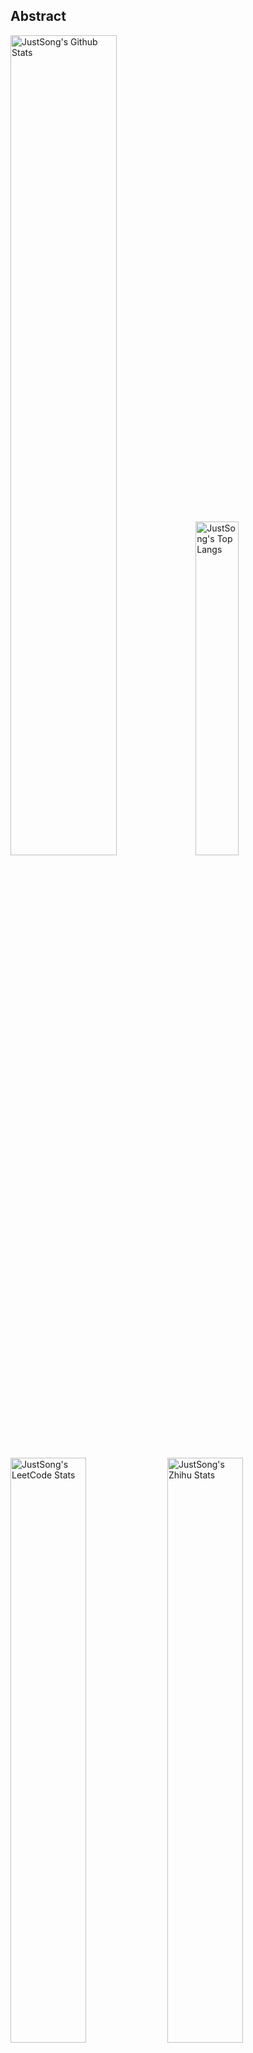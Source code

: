 ## Abstract
<p>
  <img src="https://github-readme-stats.vercel.app/api?username=songquanpeng&show_icons=true&hide_border=true" alt="JustSong's Github Stats" width="58%" />
  <img src="https://github-readme-stats.vercel.app/api/top-langs/?username=songquanpeng&layout=compact&hide_border=true&langs_count=10" alt="JustSong's Top Langs" width="37%" /> 
</p>

<p>
  <img src="https://stats.justsong.cn/api/leetcode/?username=quanpeng&theme=light" alt="JustSong's LeetCode Stats" width="49%" />
  <img src="https://stats.justsong.cn/api/zhihu/?username=songwonderful&theme=light" alt="JustSong's Zhihu Stats" width="49%" /> 
</p>

*Cards provided by [https://github.com/songquanpeng/stats-cards](https://github.com/songquanpeng/stats-cards).*


## Top Repos
|Repo|Description|Star|
|:--|:--|:--|
|[message-pusher](https://github.com/songquanpeng/message-pusher)|搭建专属于你的微信消息推送服务，支持 Markdown，支持发送邮件消息，可以选择部署在 Heroku 上，无需自己的服务器。|`436`|
|[go-file](https://github.com/songquanpeng/go-file)|基于 Go 的文件分享工具，仅单可执行文件，开箱即用. File sharing tool based on Go.|`73`|
|[stats-cards](https://github.com/songquanpeng/stats-cards)|在 README 中展示你在知乎，GitHub，B 站，LeetCode，掘金，CSDN，牛客等网站的数据，服务部署在 Vercel 上，保证服务稳定。Show your LeetCode & GitHub stats in GitHub Profile.|`44`|
|[blog](https://github.com/songquanpeng/blog)|基于 Node.js 的个人博客系统|`25`|
|[battle-city](https://github.com/songquanpeng/battle-city)|基于 TypeScript 的《坦克大战》的非标准实现。Yet another Battle City implemented in TypeScript.|`18`|
|[microblog](https://github.com/songquanpeng/microblog)|基于 Go 的个人微博客，一个供你闲言碎语的地方|`15`|
|[v2ex-clone](https://github.com/songquanpeng/v2ex-clone)|V2ex 风格的论坛程序. V2ex's Node.js clone.|`15`|
|[zhihu-archiver](https://github.com/songquanpeng/zhihu-archiver)|每日自动抓取知乎热榜，之后转换成 Markdown 文件并构造静态网站|`10`|
|[lan-share](https://github.com/songquanpeng/lan-share)|基于 Node.js 的文件分享工具. File sharing tool. |`11`|
|[js-interpreter](https://github.com/songquanpeng/js-interpreter)|一个简陋的 JavaScript 解释器实现。A simple JavaScript interpreter, build for beginners.|`11`|

## Recent Repos
|Repo|Description|Last Update|
|:--|:--|:--|
|[battle-city](https://github.com/songquanpeng/battle-city)|基于 TypeScript 的《坦克大战》的非标准实现。Yet another Battle City implemented in TypeScript.|`2022-02-12 11:08:37`|
|[songquanpeng](https://github.com/songquanpeng/songquanpeng)|Automatic update your GitHub readme profile with Github Actions.|`2022-02-06 20:25:32`|
|[blog](https://github.com/songquanpeng/blog)|基于 Node.js 的个人博客系统|`2022-02-04 23:50:21`|
|[blog-theme-bootstrap5](https://github.com/songquanpeng/blog-theme-bootstrap5)|Theme for the following blog system: https://github.com/songquanpeng/blog|`2022-02-04 23:50:05`|
|[blog-theme-bootstrap](https://github.com/songquanpeng/blog-theme-bootstrap)|Theme for the following blog system: https://github.com/songquanpeng/blog|`2022-02-04 23:49:29`|
|[microblog](https://github.com/songquanpeng/microblog)|基于 Go 的个人微博客，一个供你闲言碎语的地方|`2022-01-22 10:51:40`|
|[BlendGAN](https://github.com/songquanpeng/BlendGAN)|[Working in Progress] Unofficial PyTorch implementation of "BlendGAN: Implicitly GAN Blending for Arbitrary Stylized Face Generation"|`2022-01-15 20:52:14`|
|[go-file](https://github.com/songquanpeng/go-file)|基于 Go 的文件分享工具，仅单可执行文件，开箱即用. File sharing tool based on Go.|`2022-01-10 21:25:24`|
|[tkinter-template](https://github.com/songquanpeng/tkinter-template)|A template for Tkinter project.|`2022-01-02 11:34:26`|
|[pytorch-template](https://github.com/songquanpeng/pytorch-template)|A template for PyTorch.|`2022-01-01 19:50:38`|



*Last automatic update at 2022-02-13 20:25:37 by [https://github.com/songquanpeng/songquanpeng/blob/master/update.py](https://github.com/songquanpeng/songquanpeng/blob/master/update.py).*
